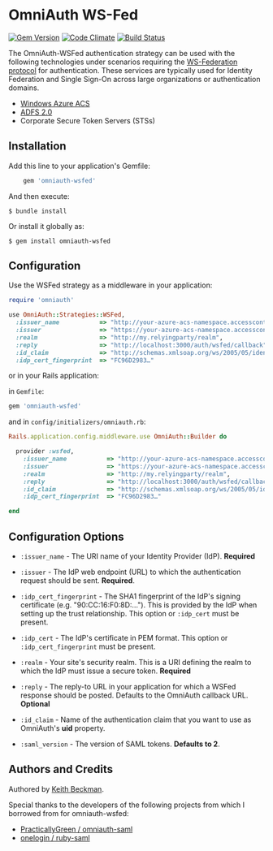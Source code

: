 # OmniAuth WS-Fed #

[![Gem Version](https://badge.fury.io/rb/omniauth-wsfed.svg)](http://badge.fury.io/rb/omniauth-wsfed)
[![Code Climate](https://codeclimate.com/github/kbeckman/omniauth-wsfed.svg)](https://codeclimate.com/github/kbeckman/omniauth-wsfed)
[![Build Status](https://travis-ci.org/kbeckman/omniauth-wsfed.svg?branch=development)](https://travis-ci.org/kbeckman/omniauth-wsfed)

The OmniAuth-WSFed authentication strategy can be used with the following technologies
under scenarios requiring the [WS-Federation protocol](http://msdn.microsoft.com/en-us/library/bb498017.aspx)
for authentication. These services are typically used for Identity Federation and Single
Sign-On across large organizations or authentication domains.

* [Windows Azure ACS](http://msdn.microsoft.com/en-us/library/windowsazure/gg429786.aspx)
* [ADFS 2.0](http://msdn.microsoft.com/en-us/magazine/ee335705.aspx)
* Corporate Secure Token Servers (STSs)


## Installation ##

Add this line to your application's Gemfile:
```ruby
    gem 'omniauth-wsfed'
```

And then execute:

    $ bundle install

Or install it globally as:

    $ gem install omniauth-wsfed


## Configuration ##

Use the WSFed strategy as a middleware in your application:

```ruby
require 'omniauth'

use OmniAuth::Strategies::WSFed,
  :issuer_name           => "http://your-azure-acs-namespace.accesscontrol.windows.net",
  :issuer                => "https://your-azure-acs-namespace.accesscontrol.windows.net/v2/wsfederation",
  :realm                 => "http://my.relyingparty/realm",
  :reply                 => "http://localhost:3000/auth/wsfed/callback",
  :id_claim              => "http://schemas.xmlsoap.org/ws/2005/05/identity/claims/name",
  :idp_cert_fingerprint  => "FC96D2983…"
```

or in your Rails application:

in `Gemfile`:

```ruby
gem 'omniauth-wsfed'
```

and in `config/initializers/omniauth.rb`:

```ruby
Rails.application.config.middleware.use OmniAuth::Builder do

  provider :wsfed,
    :issuer_name           => "http://your-azure-acs-namespace.accesscontrol.windows.net",
    :issuer                => "https://your-azure-acs-namespace.accesscontrol.windows.net/v2/wsfederation",
    :realm                 => "http://my.relyingparty/realm",
    :reply                 => "http://localhost:3000/auth/wsfed/callback",
    :id_claim              => "http://schemas.xmlsoap.org/ws/2005/05/identity/claims/name",
    :idp_cert_fingerprint  => "FC96D2983…"

end
```


## Configuration Options ##

* `:issuer_name` - The URI name of your Identity Provider (IdP). **Required**

* `:issuer` - The IdP web endpoint (URL) to which the authentication request should be
sent. **Required**.

* `:idp_cert_fingerprint` - The SHA1 fingerprint of the IdP's signing certificate
(e.g. "90:CC:16:F0:8D:…"). This is provided by the IdP when setting up the trust
relationship. This option or `:idp_cert` must be present.

* `:idp_cert` - The IdP's certificate in PEM format. This option or
`:idp_cert_fingerprint` must be present.

* `:realm` - Your site's security realm. This is a URI defining the realm to which the
IdP must issue a secure token. **Required**

* `:reply` - The reply-to URL in your application for which a WSFed response should be
posted. Defaults to the OmniAuth callback URL. **Optional**

* `:id_claim` - Name of the authentication claim that you want to use as OmniAuth's
**uid** property.

* `:saml_version` - The version of SAML tokens. **Defaults to 2**.


## Authors and Credits ##

Authored by [Keith Beckman](https://github.com/kbeckman).

Special thanks to the developers of the following projects from which I borrowed from for omniauth-wsfed:

* [PracticallyGreen / omniauth-saml](https://github.com/PracticallyGreen/omniauth-saml)
* [onelogin / ruby-saml](https://github.com/onelogin/ruby-saml)
